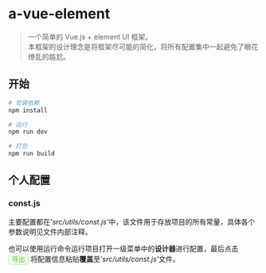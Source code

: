 # a-vue-element

> 一个简单的 Vue.js + element UI 框架。<br/>
> 本框架的设计理念是将框架尽可能的简化，将所有配置集中一起避免了眼花缭乱的尴尬。<br/>


## 开始

``` bash
# 安装依赖
npm install

# 运行
npm run dev

# 打包
npm run build
```
## 个人配置
### const.js
<p>
主要配置都在<i>'src/utils/const.js'</i>中，该文件用于存放项目的所有常量，具体各个参数说明见文件内部注释。
</p>
<p>
也可以使用运行命令运行项目打开一级菜单中的<strong>设计器</strong>进行配置，最后点击
<button style="background: #F0F9EB;color: #67c23a;border-radius: 5px;border: 1px solid #c2e7b0;">导出</button>
将配置信息粘贴<strong>覆盖</strong>至<i>'src/utils/const.js'</i>文件。
</p>
